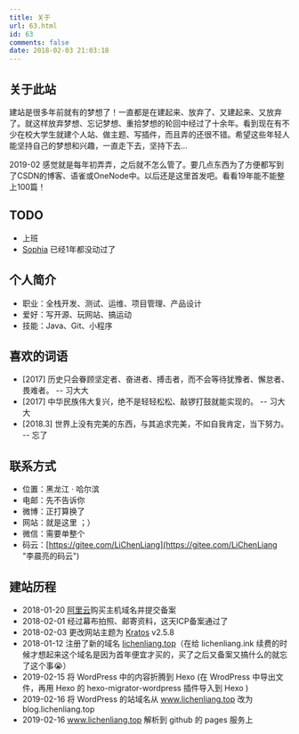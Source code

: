 ```yaml
---
title: 关于
url: 63.html
id: 63
comments: false
date: 2018-02-03 21:03:18
---
```


关于此站
----

建站是很多年前就有的梦想了！一直都是在建起来、放弃了、又建起来、又放弃了。就这样放弃梦想、忘记梦想、重拾梦想的轮回中经过了十余年。看到现在有不少在校大学生就建个人站、做主题、写插件，而且弄的还很不错。希望这些年轻人能坚持自己的梦想和兴趣，一直走下去，坚持下去...

2019-02 感觉就是每年初弄弄，之后就不怎么管了。要几点东西为了方便都写到了CSDN的博客、语雀或OneNode中。以后还是这里首发吧。看看19年能不能整上100篇！

TODO
----

*   上班
*   [Sophia](https://gitee.com/LiChenLiang/Sophia "Sophia") 已经1年都没动过了

个人简介
----

*   职业：全栈开发、测试、运维、项目管理、产品设计
*   爱好：写开源、玩网站、搞运动
*   技能：Java、Git、小程序

喜欢的词语
-----

*   \[2017\] 历史只会眷顾坚定者、奋进者、搏击者，而不会等待犹豫者、懈怠者、畏难者。 -- 习大大
*   \[2017\] 中华民族伟大复兴，绝不是轻轻松松、敲锣打鼓就能实现的。 -- 习大大
*   \[2018.3\] 世界上没有完美的东西，与其追求完美，不如自我肯定，当下努力。 -- 忘了

联系方式
----

*   位置：黑龙江 · 哈尔滨
*   电邮：先不告诉你
*   微博：正打算换了
*   网站：就是这里 ；）
*   微信：需要单整个
*   码云：[https://gitee.com/LiChenLiang](https://gitee.com/LiChenLiang "李晨亮的码云")

建站历程
----

*   2018-01-20 [阿里云](https://promotion.aliyun.com/ntms/act/ambassador/sharetouser.html?userCode=d3li0nrt&utm_source=d3li0nrt "阿里云")购买主机域名并提交备案
*   2018-02-01 经过幕布拍照、邮寄资料，这天ICP备案通过了
*   2018-02-03 更改网站主题为 [Kratos](https://www.vtrois.com/theme-kratos.html "Kratos") v2.5.8
*   2018-01-12 注册了新的域名 [lichenliang.top](http://www.lichenliang.top/ "李晨亮博客")（在给 lichenliang.ink 续费的时候才想起来这个域名是因为首年便宜才买的，买了之后又备案又搞什么的就忘了这个事😭）
*   2019-02-15 将 WordPress 中的内容折腾到 Hexo (在 WrodPress 中导出文件，再用 Hexo 的 hexo-migrator-wordpress 插件导入到 Hexo )
*   2019-02-16 将 WordPress 的站域名从 www.lichenliang.top 改为 blog.lichenliang.top
*   2019-02-16 www.lichenliang.top 解析到 github 的 pages 服务上